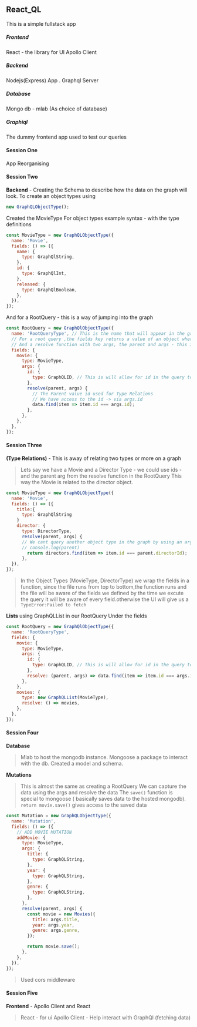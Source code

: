 ## React_QL

This is a simple fullstack app

##### Frontend

React - the library for UI
Apollo Client

##### Backend

Nodejs(Express) App .
Graphql Server

##### Database

Mongo db - mlab (As choice of database)

##### Graphiql

The dummy frontend app used to test our queries

#### Session One

App Reorganising

#### Session Two

**Backend** - Creating the Schema to describe how the data on the graph will look.
To create an object types using

```js
new GraphQLObjectType();
```

Created the MovieType
For object types example syntax - with the type definitions

```js
const MovieType = new GraphQLObjectType({
  name: 'Movie',
  fields: () => ({
    name: {
      type: GraphQlString,
    },
    id: {
      type: GraphQlInt,
    },
    released: {
      type: GraphQlBoolean,
    },
  }),
});
```

And for a RootQuery - this is a way of jumping into the graph

```js
const RootQuery = new GraphQlObjectType({
  name: 'RootQueryType', // This is the name that will appear in the graphiql ui
  // For a root query ,the fields key returns a value of an object where we describe the field which is an object too with a type  to reference the ObjectType(Schema), the args - the possible args that will be passed with the query.
  // And a resolve function with two args, the parent and args - this is where we could filter thru the data to be returned by the query basically it look at the data and returns whats needed
  fields: {
    movie: {
      type: MovieType,
      args: {
        id: {
          type: GraphQLID, // This is will allow for id in the query to be either a string or interger
        },
        resolve(parent, args) {
          // The Parent value id used for Type Relations
          // We have access to the id -> via args.id
          data.find(item => item.id === args.id);
        },
      },
    },
  },
});
```

#### Session Three

**(Type Relations)** - This is away of relating two types or more on a graph

> Lets say we have a Movie and a Director Type -
> we could use ids - and the parent arg from the resolve function in the RootQuery
> This way the Movie is related to the director object.

```js
const MovieType = new GraphQLObjectType({
  name: 'Movie',
  fields: () => ({
    title:{
      type: GraphQlString
    }
    director: {
      type: DirectorType,
      resolve(parent, args) {
      // We cant query another object type in the graph by using an arg / map key ie;
      // console.log(parent)
        return directors.find(item => item.id === parent.directorId);
      },
  }),
});
```

> In the Object Types (MovieType, DirectorType) we wrap the fields in a function,
> since the file runs from top to bottom,the function runs and the file will be aware of the fields we defined
> by the time we excute the query it will be aware of every field.otherwise the UI will give us a `TypeError:Failed to fetch`

**Lists** using GraphQLList in our RootQuery Under the fields

```js
const RootQuery = new GraphQlObjectType({
  name: 'RootQueryType',
  fields: {
    movie: {
      type: MovieType,
      args: {
        id: {
          type: GraphQLID, // This is will allow for id in the query to be either a string or interger
        },
        resolve: (parent, args) => data.find(item => item.id === args.id),
      },
    },
    movies: {
      type: new GraphQLList(MovieType),
      resolve: () => movies,
    },
  },
});
```

#### Session Four

**Database**

> Mlab to host the mongodb instance.
> Mongoose a package to interact with the db.
> Created a model and schema.

**Mutations**

> This is almost the same as creating a RootQuery
> We can capture the data using the args and resolve the data
> The `save()` function is special to mongoose ( basically saves data to the hosted mongodb).
> `return movie.save()` gives access to the saved data

```js
const Mutation = new GraphQLObjectType({
  name: 'Mutation',
  fields: () => ({
    // ADD MOVIE MUTATION
    addMovie: {
      type: MovieType,
      args: {
        title: {
          type: GraphQLString,
        },
        year: {
          type: GraphQLString,
        },
        genre: {
          type: GraphQLString,
        },
      },
      resolve(parent, args) {
        const movie = new Movies({
          title: args.title,
          year: args.year,
          genre: args.genre,
        });

        return movie.save();
      },
    },
  }),
});
```

> Used cors middleware

#### Session Five

**Frontend** - Apollo Client and React

> React - for ui
> Apollo Client - Help interact with GraphQl (fetching data)
